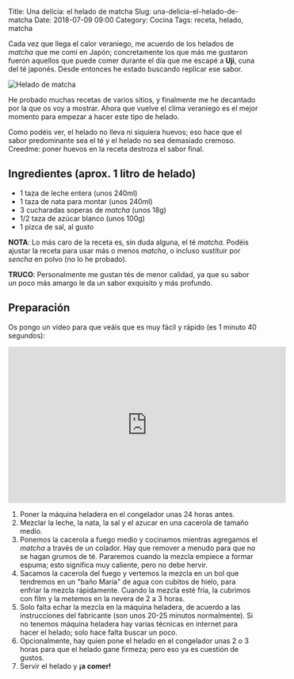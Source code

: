 Title: Una delícia: el helado de matcha
Slug: una-delicia-el-helado-de-matcha
Date: 2018-07-09 09:00
Category: Cocina
Tags: receta, helado, matcha



Cada vez que llega el calor veraniego, me acuerdo de los helados de *matcha* que me comí en Japón; concretamente los que más me gustaron fueron aquellos que puede comer durante el día que me escapé a **Uji**, cuna del té japonés. Desde entonces he estado buscando replicar ese sabor.

![Helado de matcha]({filename}/images/helado-de-matcha.jpg)

He probado muchas recetas de varios sitios, y finalmente me he decantado por la que os voy a mostrar. Ahora que vuelve el clima veraniego es el mejor momento para empezar a hacer este tipo de helado.

Como podéis ver, el helado no lleva ni siquiera huevos; eso hace que el sabor predominante sea el té y el helado no sea demasiado cremoso. Creedme: poner huevos en la receta destroza el sabor final.

## Ingredientes (aprox. 1 litro de helado)

* 1 taza de leche entera (unos 240ml)
* 1 taza de nata para montar (unos 240ml)
* 3 cucharadas soperas de *matcha* (unos 18g)
* 1/2 taza de azúcar blanco (unos 100g)
* 1 pizca de sal, al gusto

**NOTA**: Lo más caro de la receta es, sin duda alguna, el té *matcha*. Podéis ajustar la receta para usar más o menos *matcha*, o incluso sustituir por *sencha* en polvo (no lo he probado).

**TRUCO**: Personalmente me gustan tés de menor calidad, ya que su sabor un poco más amargo le da un sabor exquisito y más profundo.

## Preparación

Os pongo un vídeo para que veáis que es muy fácil y rápido (es 1 minuto 40 segundos):

<iframe width="560" height="315" src="https://www.youtube.com/embed/7FIsmtgDCK0" frameborder="0" allow="autoplay; encrypted-media" allowfullscreen></iframe>

1. Poner la máquina heladera en el congelador unas 24 horas antes.
2. Mezclar la leche, la nata, la sal y el azucar en una cacerola de tamaño medio.
3. Ponemos la cacerola a fuego medio y cocinamos mientras agregamos el *matcha* a través de un colador. Hay que remover a menudo para que no se hagan grumos de té. Pararemos cuando la mezcla empiece a formar espuma; esto significa muy caliente, pero no debe hervir.
4. Sacamos la cacerola del fuego y vertemos la mezcla en un bol que tendremos en un "baño María" de agua con cubitos de hielo, para enfriar la mezcla rápidamente. Cuando la mezcla esté fría, la cubrimos con film y la metemos en la nevera de 2 a 3 horas.
5. Solo falta echar la mezcla en la máquina heladera, de acuerdo a las instrucciones del fabricante (son unos 20-25 minutos normalmente). Si no tenemos máquina heladera hay varias técnicas en internet para hacer el helado; solo hace falta buscar un poco.
6. Opcionalmente, hay quien pone el helado en el congelador unas 2 o 3 horas para que el helado gane firmeza; pero eso ya es cuestión de gustos.
7. Servir el helado y **¡a comer!**
